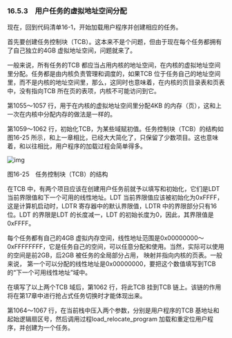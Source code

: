 ### 16.5.3　用户任务的虚拟地址空间分配

现在，回到代码清单16-1，开始加载用户程序并创建相应的任务。

首先要创建任务控制块（TCB）。这本来不是个问题，但由于现在每个任务都拥有了自己独立的4GB 虚拟地址空间，问题就来了。

一般来说，所有任务的TCB 都应当占用内核的地址空间，在内核的虚拟地址空间里分配。任务都是由内核负责管理和调度的，如果TCB 位于任务自己的地址空间里，而不是内核的地址空间里，那么，这同时也意味着，在内核的页目录表和页表中，没有指向TCB 所在页的表项，内核不可能访问到它。

第1055～1057 行，用于在内核的虚拟地址空间里分配4KB 的内存（页），这和上一次在内核中分配内存的做法是一样的。

第1059～1062 行，初始化TCB，为某些域赋初值。任务控制块（TCB）的结构如图16-25 所示，和上一章相比，已经大大简化了，只保留了少数项目。这也意味着，和以往相比，用户程序的加载过程会简单得多。

![img](../0-Assets/Epubook/x86汇编语言从实模式到保护模式_李忠_等_Z_Library/images/00705.jpeg)

图16-25　任务控制块（TCB）的结构

在TCB 中，有两个项目应该在创建用户任务前就予以填写和初始化，它们是LDT 当前界限值和下一个可用的线性地址。LDT 当前界限值应该被初始化为0xFFFF，这是计算机启动时，LDTR 寄存器中的默认界限值，LDTR 中的界限部分只有16 位。LDT 的界限是LDT 的长度减一，LDT 的初始长度为0，因此，其界限值是0xFFFF。

每个任务都有自己的4GB 虚拟内存空间，线性地址范围是0x00000000～0xFFFFFFFF，它是任务自己的空间，可以任意分配和使用。当然，实际可以使用的空间是前2GB，后2GB 被任务的全局部分占用， 映射并指向内核的页表。一般来说， 第一个可以分配的线性地址是0x00000000，要把这个数值填写到TCB 的“下一个可用线性地址”域中。

在填写了以上两个TCB 域后，第1062 行，将此TCB 挂到TCB 链上。该链的作用将在第17章中进行抢占式任务切换时才能体现出来。

第1064～1067 行，在当前栈中压入两个参数，分别是用户程序的TCB 基地址和起始逻辑扇区号，然后调用过程load_relocate_program 加载和重定位用户程序，并创建为一个任务。
